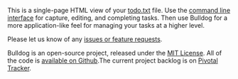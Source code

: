 This is a single-page HTML view of your [todo.txt](http://todotxt.com/) file. Use the [command line interface](http://https://github.com/ginatrapani/todo.txt-cli/downloads) for capture, editing, and completing tasks. Then use Bulldog for a more application-like feel for managing your tasks at a higher level.

Please let us know of any [issues or feature requests](http://github.com/infews/bulldog/issues).  

Bulldog is an open-source project, released under the [MIT License](http://github.com/infews/bulldog/blob/master/LICENSE.md/raw). All of the code is [available on Github](http://github.com/infews/bulldog).The current project backlog is on [Pivotal Tracker](https://www.pivotaltracker.com/projects/213087).
